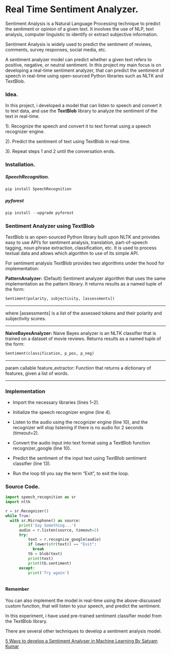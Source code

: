 #  **Real Time Sentiment Analyzer.**

Sentiment Analysis is a Natural Language Processing technique to predict the sentiment or opinion of a given text.
It involves the use of NLP, text analysis, computer linguistic to identify or extract subjective information. 


Sentiment Analysis is widely used to predict the sentiment of reviews, comments, survey responses, social media, etc.


A sentiment analyzer model can predict whether a given text refers to positive, negative, or neutral sentiment.
In this project my main focus is on developing a real-time sentiment analyzer, that can predict the sentiment of speech in real-time using open-sourced Python libraries such as NLTK and TextBlob.



### **Idea.**
In this project,  i developed a model that can listen to speech and convert it to text data, and use the **TextBlob** library to analyze the sentiment of the text in real-time.


1). Recognize the speech and convert it to text format using a speech recognizer engine.


2). Predict the sentiment of text using TextBlob in real-time.


3). Repeat steps 1 and 2 until the conversation ends. 

 
 ### **Installation.** 
 
 
 ##### **SpeechRecognition.**
 
 ~~~python
 pip install SpeechRecognition 
 ~~~ 
 
 ##### **pyforest**
 
 
 ~~~python
 pip install --upgrade pyforest
 ~~~


### **Sentiment Analyzer using TextBlob**

TextBlob is an open-sourced Python library built upon NLTK and provides easy to use API’s for sentiment analysis, translation, part-of-speech tagging, noun phrase extraction, classification, etc. It is used to process textual data and allows which algorithm to use of its simple API.


For sentiment analysis TextBlob provides two algorithms under the hood for implementation:


**PatternAnalyzer:** (Default) Sentiment analyzer algorithm that uses the same implementation as the pattern library. It returns results as a named tuple of the form:
~~~python
Sentiment(polarity, subjectivity, [assessments]) 

~~~

***
where [assessments] is a list of the assessed tokens and their polarity and subjectivity scores.
***

**NaiveBayesAnalyzer:** Naive Bayes analyzer is an NLTK classifier that is trained on a dataset of movie reviews.
Returns results as a named tuple of the form:

~~~python
Sentiment(classification, p_pos, p_neg)
~~~

***
param callable feature_extractor: Function that returns a dictionary of features, given a list of words.
***

### **Implementation**

- Import the necessary libraries (lines 1–2).

- Initialize the speech recognizer engine (line 4).

- Listen to the audio using the recognizer engine (line 10), and the recognizer will stop listening if there is no audio for 2 seconds (timeout=2).

- Convert the audio input into text format using a TextBlob function recognizer_google (line 10).

- Predict the sentiment of the input text using TextBlob sentiment classifier (line 13).

- Run the loop till you say the term “Exit”, to exit the loop.


### **Source Code.**  

~~~python 
import speech_recognition as sr
import nltk

r = sr.Recognizer()
while True:
  with sr.Microphone() as source:
      print('Say Something...')
      audio = r.listen(source, timeout=2)
      try:
          text = r.recognize_google(audio)
          if lower(str(text)) == "Exit":
            break
          tb = blob(text)
          print(text)
          print(tb.sentiment)
      except:
          print('Try again')
          
~~~
 
 

#### **Remember**

You can also implement the model in real-time using the above-discussed custom function, that will listen to your speech, and predict the sentiment.

In this experiment, i have used pre-trained sentiment classifier model from the TextBlob library. 

There are several other techniques to develop a sentiment analysis model.

[5 Ways to develop a Sentiment Analyser in Machine Learning By Satyam Kumar](https://towardsdatascience.com/5-ways-to-develop-a-sentiment-analyser-in-machine-learning-e8352872118)

